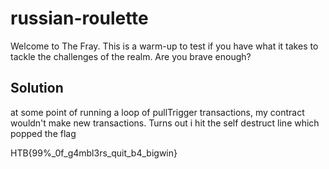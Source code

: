 # russian-roulette

Welcome to The Fray. This is a warm-up to test if you have what it takes to tackle the challenges of the realm. 
Are you brave enough?

## Solution

at some point of running a loop of pullTrigger transactions, my contract wouldn't make new transactions.
Turns out i hit the self destruct line which popped the flag

HTB{99%_0f_g4mbl3rs_quit_b4_bigwin}
